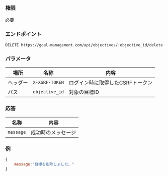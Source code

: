 ### 権限
必要

### エンドポイント
```
DELETE https://goal-management.com/api/objectives/:objective_id/delete
```


### パラメータ
| 場所   | 名称             | 内容                 |
|------|----------------|--------------------|
| ヘッダー | `X-XSRF-TOKEN` | ログイン時に取得したCSRFトークン |
| パス   | `objective_id` | 対象の目標ID            |

### 応答
| 名称        | 内容        |
|-----------|-----------|
| `message` | 成功時のメッセージ |

### 例
```js
{
    message:"目標を削除しました。"
}
```


